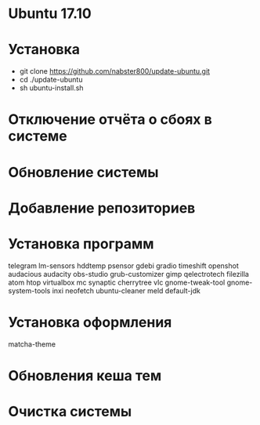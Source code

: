 # Ubuntu 17.10

# Установка
* git clone https://github.com/nabster800/update-ubuntu.git
* cd ./update-ubuntu
* sh ubuntu-install.sh

# Отключение отчёта о сбоях в системе

# Обновление системы

# Добавление репозиториев

# Установка программ
telegram
lm-sensors
hddtemp
psensor
gdebi
gradio
timeshift
openshot
audacious
audacity
obs-studio
grub-customizer
gimp
qelectrotech
filezilla
atom
htop
virtualbox
mc
synaptic
cherrytree
vlc
gnome-tweak-tool
gnome-system-tools
inxi
neofetch
ubuntu-cleaner
meld
default-jdk

# Установка оформления
matcha-theme

# Обновления кеша тем

# Очистка системы
